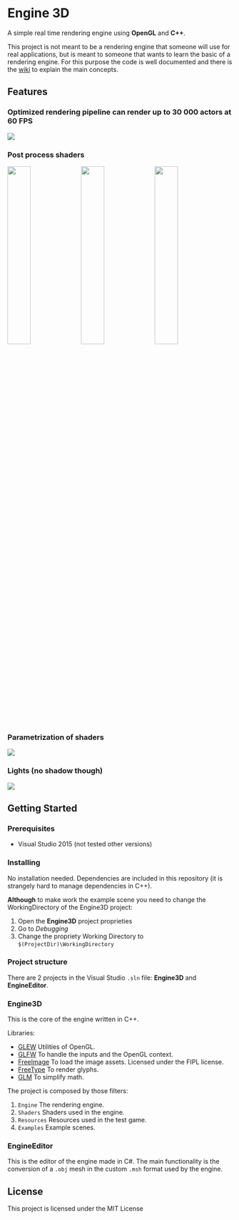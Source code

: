 # Engine 3D

A simple real time rendering engine using **OpenGL** and **C++**.

This project is not meant to be a rendering engine that someone will use for real applications, but is meant to someone that wants to learn the basic of a rendering engine. For this purpose the code is well documented and there is the [wiki](https://github.com/SimoneCorazza/Engine3D/wiki) to explain the main concepts.

## Features

### Optimized rendering pipeline can render up to 30 000 actors at 60 FPS
<img width="auto" height="auto" src="https://raw.githubusercontent.com/wiki/SimoneCorazza/Engine3D/images/StressTest.jpg"/>

### Post process shaders
<div>
<img width="32%" height="auto" src="https://raw.githubusercontent.com/wiki/SimoneCorazza/Engine3D/images/BlackAndWhitePostProcess.jpg"/>
<img width="32%" height="auto" src="https://raw.githubusercontent.com/wiki/SimoneCorazza/Engine3D/images/BlurPostProcess.jpg"/>
<img width="32%" height="auto" src="https://raw.githubusercontent.com/wiki/SimoneCorazza/Engine3D/images/DepthPostProcess.jpg"/>
</div>

### Parametrization of shaders
<img width="auto" height="auto" src="https://raw.githubusercontent.com/wiki/SimoneCorazza/Engine3D/images/ComplexShaders.gif"/>

### Lights (no shadow though)
<img width="auto" height="auto" src="https://raw.githubusercontent.com/wiki/SimoneCorazza/Engine3D/images/LightShaders.gif"/>

## Getting Started

### Prerequisites

* Visual Studio 2015 (not tested other versions)

### Installing

No installation needed. Dependencies are included in this repository (it is strangely hard to manage dependencies in C++).

**Although** to make work the example scene you need to change the WorkingDirectory of the Engine3D project:

1. Open the **Engine3D** project proprieties
2. Go to *Debugging*
3. Change the propriety Working Directory to `$(ProjectDir)\WorkingDirectory`

### Project structure

There are 2 projects in the Visual Studio `.sln` file: **Engine3D** and **EngineEditor**.

### Engine3D

This is the core of the engine written in C++.

Libraries:
* [GLEW](http://glew.sourceforge.net/) Utilities of OpenGL.
* [GLFW](http://www.glfw.org/) To handle the inputs and the OpenGL context.
* [FreeImage](http://freeimage.sourceforge.net) To load the image assets. Licensed under the FIPL license.
* [FreeType](https://www.freetype.org/) To render glyphs.
* [GLM](https://glm.g-truc.net) To simplify math.

The project is composed by those filters:
1. `Engine` The rendering engine.
2. `Shaders` Shaders used in the engine.
3. `Resources` Resources used in the test game.
4. `Examples` Example scenes.

### EngineEditor

This is the editor of the engine made in C#. The main functionality is the conversion of a  `.obj` mesh in the custom `.msh` format used by the engine.


## License

This project is licensed under the MIT License